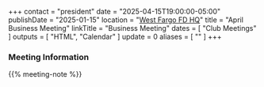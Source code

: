 +++
contact = "president"
date = "2025-04-15T19:00:00-05:00"
publishDate = "2025-01-15"
location = "[West Fargo FD HQ](/places/west-fargo-fire-department-headquarters/)"
title = "April Business Meeting"
linkTitle = "Business Meeting"
dates = [ "Club Meetings" ]
outputs = [ "HTML", "Calendar" ]
update = 0
aliases = [ "" ]
+++
### Meeting Information

{{% meeting-note %}}
